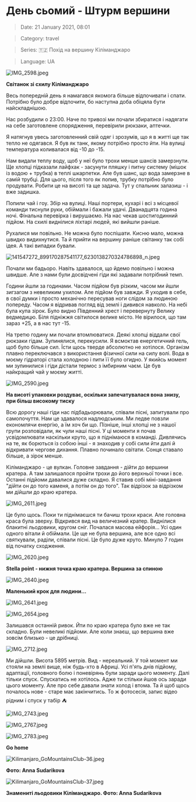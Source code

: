 # День сьомий - Штурм вершини

> Date: 21 January 2021, 08:01

> Category: travel

> Series: 🇹🇿 Похід на вершину Кіліманджаро

> Language: UA

![IMG_2598.jpeg](https://res.craft.do/user/full/b5a256f3-51ff-c8e5-10fe-9343b6a0451d/doc/779BDE3B-688B-4550-988B-0AA9F367705E/6197931F-D964-4C25-B9C9-2481337A6F92_2/IMG_2598.jpeg)

**Світанок зі схилу Кіліманджаро**

Весь попередній день я намагався якомога більше відпочивати і спати. Потрібно було добре відпочити, бо наступна доба обіцяла бути найскладнішою.

Нас розбудили о 23:00. Наче по тривозі ми почали збиратися і надягати на себе заготовлене спорядження, перевірили рюкзаки, аптечки.

Я натягнув увесь заготовленний свій одяг і зрозумів, що я в житті ще так тепло не одягався. Я був як танк, якому потрібно просто йти. На вулиці температура коливалася від -10 до -15.

Нам видали теплу воду, щоб у неї було трохи менше шансів замерзнути. Ще хлопці підказали лайфхак - засунути пляшку і питну систему (мішок із водою + трубка) в теплі шкарпетки. Але був шанс, що вода замерзне в самій трубці. Для цього, після того як попив, трубку потрібно було продувати. Робити це на висоті та ще задача. Тут у спальник залазиш - і вже задишка.

Попили чай і гоу. Збір на вулиці. Наші портери, кухарі і всі з місцевої команди тиснули руки, обіймали і бажали удачі. Дванадцята година ночі. Фінальна перевірка і вирушаємо. На нас чекав шостигодинний підйом. На схилі виднілися ліхтарі людей, які вийшли раніше.

Рухалися ми повільно. Не можна було поспішати. Кисню мало, можна швидко видихнутися. Та й прийти на вершину раніше світанку так собі ідея. А такі випадки бували.

![141547272_899170287541177_6230138270324786898_n.jpeg](https://res.craft.do/user/full/b5a256f3-51ff-c8e5-10fe-9343b6a0451d/doc/779BDE3B-688B-4550-988B-0AA9F367705E/3CF7C125-4957-4F25-B23A-AC66AA32DD66_2/141547272_899170287541177_6230138270324786898_n.jpeg)

Почали ми бадьоро. Навіть здавалося, що йдемо повільно і можна швидше. Але з нами були досвідчені гіди які задавали потрібний темп.

Години йшли за годинами. Часом підйом був різким, часом ми йшли зигзагом з невеликим ухилом. Але підйом був завжди. Я уходив в себе, в свої думки і просто механічно пересував ноги слідом за людиною попереду. Часом я відривав погляд від землі і дивився навколо. На небі була купа зірок. Було видно Південний хрест і перевернуту Велику ведмедицю. Біля підніжжя світилося велике місто. Не вірилося, що там зараз +25, а в нас тут -15.

На третю годину ми почали втомлюватися. Деякі хлопці віддали свої рюкзаки гідам. Зупинялися, перекусили. Я всмоктав енергетичний гель, щоб було більше сил. Їсти щось тверде абсолютно не хотілося. Організм плавно переключався з використання фізичної сили  на силу волі. Вода в моєму гідраторі стала холодною і пити її було огидно. У якийсь момент ми зупинилися і гіди дістали термос з імбирним чаєм. Це був найкращий чай у моєму житті.

![IMG_2590.jpeg](https://res.craft.do/user/full/b5a256f3-51ff-c8e5-10fe-9343b6a0451d/doc/779BDE3B-688B-4550-988B-0AA9F367705E/BB739ED8-C5A0-4E2F-AAE2-E0A691814E36_2/IMG_2590.jpeg)

**На висоті упаковки роздуває, оскільки запечатувалася вона знизу, при більш високому тиску**

Всю дорогу наші гіди нас підбадьорювали, співали пісні, запитували про самопочуття. Нам це здавалося надлюдським. Ми ледве повзли економлячи енергію, а їм хоч би що. Пізніше, інші хлопці не з нашої групи розповідали, як чули наші пісні. У ці моменти я почав усвідомлювати наскільки круто, що я піднімаюся в команді. Дивлячись на те, як борються із собою інші - я знаходив у собі сили йти далі й відкривати чергове дихання. Плавно починало світати. Сонця ставало більше, а зірок менше.

Кіліманджаро - це вулкан. Головне завдання - дійти до вершини кратера. А там залишалося пройти трохи до його верхньої точки і все. Останні підйоми давалися дуже складно. Я ставив собі міні-завдання "дійти он до того каменя, а потім он до того". Так відрізок за відрізком ми дійшли до краю кратера.

![IMG_2611.jpeg](https://res.craft.do/user/full/b5a256f3-51ff-c8e5-10fe-9343b6a0451d/doc/779BDE3B-688B-4550-988B-0AA9F367705E/AC584E52-CDBE-4677-A070-E77477AA5113_2/IMG_2611.jpeg)

Це було щось. Поки ти піднімаєшся ти бачиш трохи краси. Але головна краса була зверху. Відкрився вид на величезний кратер. Виднілися блакитні льодовики, кругом сніг. Почалася масова ейфорія... Усі один одного вітали й обіймали. Це ще не була вершина, але все одно всі святкували, раділи, співали пісні. Це було дуже круто. Минуло 7 годин від початку сходження.

![IMG_2620.jpeg](https://res.craft.do/user/full/b5a256f3-51ff-c8e5-10fe-9343b6a0451d/doc/779BDE3B-688B-4550-988B-0AA9F367705E/1C56331E-F443-417B-B327-579B5B351CB7_2/IMG_2620.jpeg)

**Stella point - нижня точка краю кратера. Вершина за спиною**

![IMG_2640.jpeg](https://res.craft.do/user/full/b5a256f3-51ff-c8e5-10fe-9343b6a0451d/doc/779BDE3B-688B-4550-988B-0AA9F367705E/4B1D382D-CD82-4D10-809F-13D9D02A8989_2/IMG_2640.jpeg)

**Маленький крок для людини...**

![IMG_2641.jpeg](https://res.craft.do/user/full/b5a256f3-51ff-c8e5-10fe-9343b6a0451d/doc/779BDE3B-688B-4550-988B-0AA9F367705E/939687DE-CBCF-48E8-A868-5808E79E2BE9_2/IMG_2641.jpeg)

![IMG_2654.jpeg](https://res.craft.do/user/full/b5a256f3-51ff-c8e5-10fe-9343b6a0451d/doc/779BDE3B-688B-4550-988B-0AA9F367705E/7038F2FA-9CB7-42B7-8A08-04786CA3EDEB_2/IMG_2654.jpeg)

Залишався останній ривок. Йти по краю кратера було вже не так складно. Були невеликі підйоми. Але коли знаєш, що вершина вже зовсім близько - це дрібниці.

![IMG_2712.jpeg](https://res.craft.do/user/full/b5a256f3-51ff-c8e5-10fe-9343b6a0451d/doc/779BDE3B-688B-4550-988B-0AA9F367705E/2D99F68E-A5EB-4909-848D-FDA71EF6D437_2/IMG_2712.jpeg)

Ми дійшли. Висота 5895 метрів. Вид - нереальний. У той момент ми стояли на землі вище, ніж будь-хто в Африці. Усі п'ять днів підйому, адаптації, головного болю і поневірянь були заради цього моменту. Далі тільки спуск. Спускатись не хотілось. Адже ти стільки йшов ось заради цього моменту. Але про себе давали знати холод і втома. Та й щоб щось почалось нове - старе має закінчитись. То ж фотосесія, запис відео рідним і спуск у табір ⛺️

![IMG_2743.jpeg](https://res.craft.do/user/full/b5a256f3-51ff-c8e5-10fe-9343b6a0451d/doc/779BDE3B-688B-4550-988B-0AA9F367705E/FF3E6494-EF61-4947-BF0F-1101446BF429_2/IMG_2743.jpeg)

![IMG_2767.jpeg](https://res.craft.do/user/full/b5a256f3-51ff-c8e5-10fe-9343b6a0451d/doc/779BDE3B-688B-4550-988B-0AA9F367705E/ABA4E5AF-C460-417B-BDD7-2770A3C5220C_2/IMG_2767.jpeg)

![IMG_2783.jpeg](https://res.craft.do/user/full/b5a256f3-51ff-c8e5-10fe-9343b6a0451d/doc/779BDE3B-688B-4550-988B-0AA9F367705E/8FF23E10-095F-4AB1-8E61-9A85CC8E1EAC_2/IMG_2783.jpeg)

**Go home**

![Kilimanjaro_GoMountainsClub-36.jpeg](https://res.craft.do/user/full/b5a256f3-51ff-c8e5-10fe-9343b6a0451d/doc/779BDE3B-688B-4550-988B-0AA9F367705E/A6A8E9CD-16EA-4A19-894F-FCEDBCD56C8E_2/Kilimanjaro_GoMountainsClub-36.jpeg)

**Фото: Anna Sudarikova**

![Kilimanjaro_GoMountainsClub-37.jpeg](https://res.craft.do/user/full/b5a256f3-51ff-c8e5-10fe-9343b6a0451d/doc/779BDE3B-688B-4550-988B-0AA9F367705E/58531F31-5FAE-4717-BB59-3D5E9A17DB69_2/Kilimanjaro_GoMountainsClub-37.jpeg)

**Знамениті льодовики Кіліманджаро. Фото: Anna Sudarikova**

